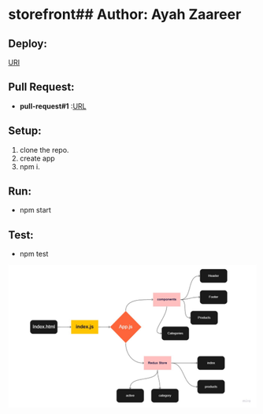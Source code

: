 # storefront## Author: Ayah Zaareer
<!--  
## Test CI:
[URL](https://github.com/AyahZaareer/RESTy/actions) -->

## Deploy:
[URI](https://vigorous-elion-967ace.netlify.app/)



## Pull Request:
  - **pull-request#1** :[URL](https://github.com/AyahZaareer/storefront/pull/1)
<!--   - **pull-request#2** :[URL]()
  - **pull-request#3** :[URL]()
  - **pull-request#4** :[URL]() -->

## Setup:
1. clone the repo.
2. create app
3. npm i.



## Run:
 - npm start

## Test:
 - npm test



 ![phase#1](store.jpg)
